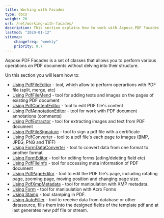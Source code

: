 ```yaml
---
title: Working with Facades
type: docs
weight: 20
url: /net/working-with-facades/
description: This section explains how to work with Aspose.PDF Facades - a toolset for popular operations with PDF.
lastmod: "2020-01-12"
sitemap:
    changefreq: "weekly"
    priority: 0.7
---
```


Aspose.PDF Facades is a set of classes that allows you to perform various operations on PDF documents without delving into their structure.

Un this section you will learn how to:

- [Using PdfFileEditor](/pdf/net/pdffileeditor-class/) - tool, which allow to perform operartions with PDF file (split, merge, etc)
- [Using PdfFileMend](/pdf/net/pdffilemend-class/) -  tool for adding texts and images on the pages of existing PDF document
- [Using PdfContentEditor](/pdf/net/pdfcontenteditor-class/) - tool  to edit PDF file's content
- [Using PdfAnnotationEditor](/pdf/net/pdfannotationeditor-class/) - tool for work with PDF document annotations (comments)
- [Using PdfExtractor](/pdf/net/pdfextractor-class/)  - tool for extracting images and text from PDF document
- [Using PdfFileSignature](/pdf/net/pdffilesignature-class/) - tool to sign a pdf file with a certificate
- [Using PdfConverter](/pdf/net/pdfconverter-class/) - tool to a pdf file's each page to images (BMP, JPEG, PNG and TIFF)
- [Using FormDataConverter](/pdf/net/formdataconverter-class/) - tool to convert data from one format to another format
- [Using FormEditor](/pdf/net/formeditor-class/) - tool for editing forms (ading/deleting field etc)
- [Using PdfFileInfo](/pdf/net/pdffileinfo-class/) - tool for accessing meta information of PDF document
- [Using PdfPageEditor](/pdf/net/pdfpageeditor-class/) - tool to edit the PDF file's page, including rotating page, zooming page, moving position and changing page size.
- [Using PdfXmpMetadata](/pdf/net/pdfxmpmetadata-class/) - tool for manipulation with XMP metadata.
- [Using Form](/pdf/net/form-class/) - tool for manipulation with Acro Forms
- [Using Stamp](/pdf/net/stamp-class/) - tool stamping in PDF.
- [Using AutoFiller](/pdf/net/autofiller-class/) - tool to receive data from database or other datasource, fills them into the designed fields of the template pdf and at last generates new pdf file or stream.
